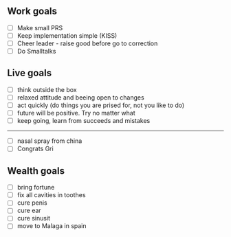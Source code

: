 ## Work goals

- [ ] Make small PRS
- [ ] Keep implementation simple (KISS)
- [ ] Cheer leader - raise good before go to correction
- [ ] Do Smalltalks

## Live goals

- [ ] think outside the box
- [ ] relaxed attitude and beeing open to changes
- [ ] act quickly (do things you are prised for, not you like to do)
- [ ] future will be positive. Try no matter what
- [ ] keep going, learn from succeeds and mistakes

----

- [ ] nasal spray from china
- [ ] Congrats Gri 

## Wealth goals

- [ ] bring fortune
- [ ] fix all cavities in toothes
- [ ] cure penis
- [ ] cure ear
- [ ] cure sinusit
- [ ] move to Malaga in spain
